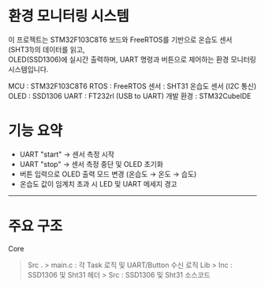 # 환경 모니터링 시스템

이 프로젝트는 STM32F103C8T6 보드와 FreeRTOS를 기반으로 온습도 센서(SHT31)의 데이터를 읽고,  
OLED(SSD1306)에 실시간 출력하며, UART 명령과 버튼으로 제어하는 환경 모니터링 시스템입니다.

MCU  : STM32F103C8T6
RTOS : FreeRTOS
센서 : SHT31 온습도 센서 (I2C 통신)
OLED : SSD1306
UART : FT232rl (USB to UART)
개발 환경 : STM32CubeIDE


# 기능 요약

- UART "start" → 센서 측정 시작
- UART "stop" → 센서 측정 중단 및 OLED 초기화
- 버튼 입력으로 OLED 출력 모드 변경 (온습도 → 온도 → 습도)
- 온습도 값이 임계치 초과 시 LED 및 UART 메세지 경고

----------------------------------------------------------------------------------------------------------

# 주요 구조

Core
   > Src
   .   > main.c : 각 Task 로직 및 UART/Button 수신 로직
   > Lib
       > Inc : SSD1306 및 Sht31 헤더
       > Src : SSD1306 및 Sht31 소스코드
